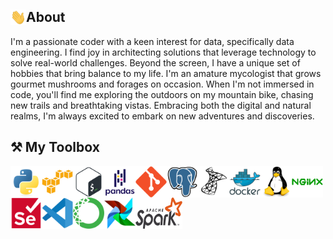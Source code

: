 
## <img src="icons/wave.gif" alt="python" width="25" height="25" style="float:left"/> About 
I'm a passionate coder with a keen interest for data, specifically data engineering. I find joy in architecting solutions that leverage technology to solve real-world challenges. Beyond the screen, I have a unique set of hobbies that bring balance to my life. I'm an amature mycologist that grows gourmet mushrooms and forages on occasion.  When I'm not immersed in code, you'll find me exploring the outdoors on my mountain bike, chasing new trails and breathtaking vistas. Embracing both the digital and natural realms, I'm always excited to embark on new adventures and discoveries.


## ⚒️ My Toolbox

<p align="center">
    <img src="icons/python.svg" alt="python" width="50" height="50" style="float:left"/>
    <img src="icons/amazonwebservices-original.svg" alt="amazon" width="50" height="50" style="float:left"/>
    <img src="icons/bash-original.svg" alt="bash" width="50" height="50" style="float:left" />
    <img src="icons/pandas-original-wordmark.svg" alt="pandas" width="50" height="50" style="float:left" />
    <img src="icons/git-original.svg" alt="git" width="50" height="50" style="float:left" />
    <img src="icons/postgresql-original.svg" alt="git" width="50" height="50" style="float:left" />
    <img src="icons/microsoftsqlserver-plain.svg" alt="TSQL" width="50" height="50" style="float:left" />
    <img src="icons/docker-original-wordmark.svg" alt="docker" width="50" height="50" style="float:left" />
    <img src="icons/linux-original.svg" alt="linux" width="50" height="50" style="float:left" />
    <img src="icons/nginx-original.svg" alt="nginx" width="50" height="50" style="float:left" />
    <img src="icons/selenium-original.svg" alt="selenium" width="50" height="50" style="float:left" />
    <img src="icons/vscode-original.svg" alt="vscode" width="50" height="50" style="float:left" />
    <img src="icons/anaconda-original.svg" alt="anaconda" width="50" height="50" style="float:left" />
    <img src="icons/airflow.svg" alt="apache-airflow" width="50" height="50" style="float:left" />
    <img src="icons/Apache_Spark_logo.svg.png" alt="apache-spark" width="75" height="50" style="float:left" />
</p>  

<!--
**jgrove90/jgrove90** is a ✨ _special_ ✨ repository because its `README.md` (this file) appears on your GitHub profile.

Here are some ideas to get you started:

- 🔭 I’m currently working on ...
- 🌱 I’m currently learning ...
- 👯 I’m looking to collaborate on ...
- 🤔 I’m looking for help with ...
- 💬 Ask me about ...
- 📫 How to reach me: ...
- 😄 Pronouns: ...
- ⚡ Fun fact: ...
-->
